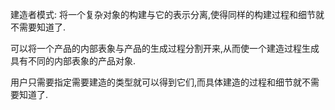 建造者模式: 将一个复杂对象的构建与它的表示分离,使得同样的构建过程和细节就不需要知道了.

可以将一个产品的内部表象与产品的生成过程分割开来,从而使一个建造过程生成具有不同的内部表象的产品对象.

用户只需要指定需要建造的类型就可以得到它们,而具体建造的过程和细节就不需要知道了.